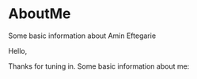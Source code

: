 # AboutMe
Some basic information about Amin Eftegarie

Hello,

Thanks for tuning in. Some basic information about me:
